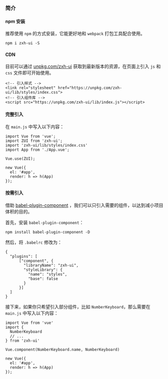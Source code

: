 ### 简介

#### npm 安装

推荐使用 `npm` 的方式安装，它能更好地和 `webpack` 打包工具配合使用。

```
npm i zxh-ui -S
```

#### CDN
目前可以通过 [unpkg.com/zxh-ui](https://unpkg.com/browse/zxh-ui/) 获取到最新版本的资源，在页面上引入 `js` 和 `css` 文件即可开始使用。

```
<!-- 引入样式 -->
<link rel="stylesheet" href="https://unpkg.com/zxh-ui/lib/styles/index.css">
<!-- 引入组件库 -->
<script src="https://unpkg.com/zxh-ui/lib/index.js"></script>
```

#### 完整引入

在 `main.js` 中写入以下内容：

```
import Vue from 'vue';
import ZUI from 'zxh-ui';
import 'zxh-ui/lib/styles/index.css'
import App from './App.vue';

Vue.use(ZUI);

new Vue({
  el: '#app',
  render: h => h(App)
});
```

#### 按需引入
借助 [babel-plugin-component](https://github.com/ElementUI/babel-plugin-component) ，我们可以只引入需要的组件，以达到减小项目体积的目的。

首先，安装 `babel-plugin-component`：

```
npm install babel-plugin-component -D
```

然后，将 `.babelrc` 修改为：

```
{
  "plugins": [
      ["component", {
        "libraryName": "zxh-ui",
        "styleLibrary": {
          "name": "styles",
          "base": false
        }
      }]
  ]
}
```

接下来，如果你只希望引入部分组件，比如 `NumberKeyboard`，那么需要在 `main.js` 中写入以下内容：

```
import Vue from 'vue'
import {
  NumberKeyboard
  // ...
} from 'zxh-ui'

Vue.component(NumberKeyboard.name, NumberKeyboard)

new Vue({
  el: '#app',
  render: h => h(App)
});
```
